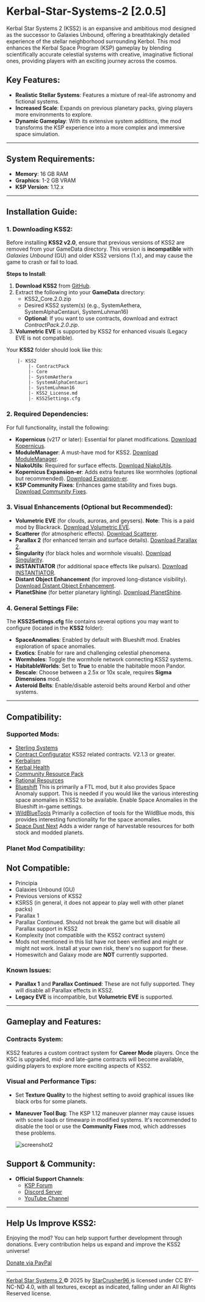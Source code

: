 # Kerbal-Star-Systems-2 [2.0.5]

Kerbal Star Systems 2 (KSS2) is an expansive and ambitious mod designed as the successor to Galaxies Unbound, offering a breathtakingly detailed experience of the stellar neighborhood surrounding Kerbol. This mod enhances the Kerbal Space Program (KSP) gameplay by blending scientifically accurate celestial systems with creative, imaginative fictional ones, providing players with an exciting journey across the cosmos.

## Key Features:
- **Realistic Stellar Systems**: Features a mixture of real-life astronomy and fictional systems.
- **Increased Scale**: Expands on previous planetary packs, giving players more environments to explore.
- **Dynamic Gameplay**: With its extensive system additions, the mod transforms the KSP experience into a more complex and immersive space simulation.

---

## System Requirements:
- **Memory**: 16 GB RAM
- **Graphics**: 1-2 GB VRAM
- **KSP Version**: 1.12.x

---
     
## Installation Guide:
### 1. Downloading KSS2:
Before installing **KSS2 v2.0**, ensure that previous versions of KSS2 are removed from your GameData directory. This version is **incompatible** with *Galaxies Unbound* (GU) and older KSS2 versions (1.x), and may cause the game to crash or fail to load.

**Steps to Install**:
1. **Download KSS2** from [GitHub](https://github.com/StarCrusher96/Kerbal-Star-Systems-2/releases).
2. Extract the following into your **GameData** directory:
   - KSS2_Core.2.0.zip
   - Desired KSS2 system(s) (e.g., SystemAethera, SystemAlphaCentauri, SystemLuhman16)
   - **Optional**: If you want to use contracts, download and extract *ContractPack.2.0.zip*.
3. **Volumetric EVE** is supported by KSS2 for enhanced visuals (Legacy EVE is not compatible).

Your **KSS2** folder should look like this:
	
		|- KSS2
			|- ContractPack
			|- Core
			|- SystemAethera
			|- SystemAlphaCentauri
			|- SystemLuhman16
			|- KSS2_License.md
			|- KSS2Settings.cfg


### 2. Required Dependencies:
For full functionality, install the following:
- **Kopernicus** (v217 or later): Essential for planet modifications. [Download Kopernicus](https://github.com/kopernicus/kopernicus/releases).
- **ModuleManager**: A must-have mod for KSS2. [Download ModuleManager](https://github.com/sarbian/ModuleManager).
- **NiakoUtils**: Required for surface effects. [Download NiakoUtils](https://github.com/pkmniako/Kopernicus_VertexMitchellNetravaliHeightMap/releases).
- **Kopernicus Expansion-er**: Adds extra features like wormholes (optional but recommended). [Download Expansion-er](https://github.com/VabienArt/KopernicusExpansion-Continueder/releases).
- **KSP Community Fixes**: Enhances game stability and fixes bugs. [Download Community Fixes](https://github.com/KSPModdingLibs/KSPCommunityFixes/releases).
 
### 3. Visual Enhancements (Optional but Recommended):
- **Volumetric EVE** (for clouds, auroras, and geysers). **Note**: This is a paid mod by Blackrack. [Download Volumetric EVE](https://www.patreon.com/c/blackrack/posts).
- **Scatterer** (for atmospheric effects). [Download Scatterer](https://github.com/LGhassen/Scatterer/releases).
- **Parallax 2** (for enhanced terrain and surface details). [Download Parallax 2](https://forum.kerbalspaceprogram.com/topic/209714-112x-parallax-pbr-terrain-and-surface-objects-202/).
- **Singularity** (for black holes and wormhole visuals). [Download Singularity](https://github.com/LGhassen/Singularity).
- **INSTANTIATOR** (for additional space effects like pulsars). [Download INSTANTIATOR](https://github.com/TheWhiteGuardian/Unofficial_INSTANTIATOR).
- **Distant Object Enhancement** (for improved long-distance visibility). [Download Distant Object Enhancement](https://github.com/net-lisias-ksp/DistantObject).
- **PlanetShine** (for better planetary lighting). [Download PlanetShine](https://forum.kerbalspaceprogram.com/index.php?/topic/173138-112x-planetshine-0266-feb-22-2022/).

### 4. General Settings File:
The **KSS2Settings.cfg** file contains several options you may want to configure (located in the **KSS2** folder):
- **SpaceAnomalies**: Enabled by default with Blueshift mod. Enables exploration of space anomalies.
- **Exotics**: Enable for rare and challenging celestial phenomena.
- **Wormholes**: Toggle the wormhole network connecting KSS2 systems.
- **HabitableWorlds**: Set to **True** to enable the habitable moon Pandor.
- **Rescale**: Choose between a 2.5x or 10x scale, requires **Sigma Dimensions** mod.
- **Asteroid Belts**: Enable/disable asteroid belts around Kerbol and other systems.

---

## Compatibility:

### Supported Mods:
- [Sterling Systems](https://forum.kerbalspaceprogram.com/topic/219609-1125-sterling-systems-v0371-mar-02-2024/)
- [Contract Configurator](https://github.com/KSP-RO/ContractConfigurator) KSS2 related contracts. V2.1.3 or greater.
- [Kerbalism](https://forum.kerbalspaceprogram.com/index.php?/topic/190382-15-110-kerbalism-311/)
- [Kerbal Health](https://forum.kerbalspaceprogram.com/index.php?/topic/155313-18-kerbal-health-163-2022-12-25/)
- [Community Resource Pack](https://github.com/UmbraSpaceIndustries/CommunityResourcePack/releases)
- [Rational Resources](https://forum.kerbalspaceprogram.com/index.php?/topic/184875-rational-resources-142-dec-25-2022/)
- [Blueshift](https://github.com/Angel-125/Blueshift/releases) This is primarily a FTL mod, but it also provides Space Anomaly support. This is needed if you would like the various interesting space anomalies in KSS2 to be available. Enable Space Anomalies in the Blueshift in-game settings.
- [WildBlueTools](https://github.com/Angel-125/WildBlueTools/releases) Primarily a collection of tools for the WildBlue mods, this provides interesting functionality for the space anomalies.
- [Space Dust Next](https://github.com/NerdyBoy709/SpaceDustNext/releases) Adds a wider range of harvestable resources for both stock and modded planets.

### Planet Mod Compatibility:
## Not Compatible:
   - Principia
   - Galaxies Unbound (GU)
   - Previous versions of KSS2
   - KSRSS (in general, it does not appear to play well with other planet packs)
   - Parallax 1
   - Parallax Continued. Should not break the game but will disable all Parallax support in KSS2
   - Komplexity (not compatible with the KSS2 contract system)
   - Mods not mentioned in this list have not been verified and might or might not work. Install at your own risk, there's no support for these.
   - Homeswitch and Galaxy mode are **NOT** currently supported.

### Known Issues:
- **Parallax 1** and **Parallax Continued**: These are not fully supported. They will disable all Parallax effects in KSS2.
- **Legacy EVE** is incompatible, but **Volumetric EVE** is supported.

---

## Gameplay and Features:
### Contracts System:
KSS2 features a custom contract system for **Career Mode** players. Once the KSC is upgraded, mid- and late-game contracts will become available, guiding players to explore more exciting aspects of KSS2.


### Visual and Performance Tips:
- Set **Texture Quality** to the highest setting to avoid graphical issues like black orbs for some planets.
- **Maneuver Tool Bug**: The KSP 1.12 maneuver planner may cause issues with scene loads or timewarp in modified systems. It's recommended to disable the tool or use the **Community Fixes** mod, which addresses these problems.
  
  ![screenshot2](https://raw.githubusercontent.com/KSPModdingLibs/KSPCommunityFixes/master/Screenshots/settings.gif)

## Support & Community:
- **Official Support Channels**:
  - [KSP Forum](https://forum.kerbalspaceprogram.com/topic/220876-111x-112x-kerbal-star-systems-2%E2%84%A2-dev)
  - [Discord Server](https://discord.gg/acUttYPXd5)
  - [YouTube Channel](https://www.youtube.com/channel/UCrEUo4-6hNuVxUPEKNv8EcA)

---

## Help Us Improve KSS2:
Enjoying the mod? You can help support further development through donations. Every contribution helps us expand and improve the KSS2 universe!

[Donate via PayPal](https://www.paypal.com/donate/?hosted_button_id=7VBTXAZWDDQ4S)

---

[Kerbal Star Systems 2 ](https://forum.kerbalspaceprogram.com/topic/220876-111x-112x-kerbal-star-systems-2%E2%84%A2-dev)© 2025 by [StarCrusher96 ](https://forum.kerbalspaceprogram.com/profile/148335-starcrusher96/)is licensed under CC BY-NC-ND 4.0, with all textures, except as indicated, falling under an All Rights Reserved license.


